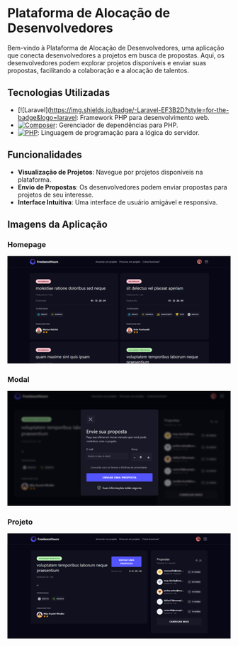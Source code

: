 # Plataforma de Alocação de Desenvolvedores

Bem-vindo à Plataforma de Alocação de Desenvolvedores, uma aplicação que conecta desenvolvedores a projetos em busca de propostas. Aqui, os desenvolvedores podem explorar projetos disponíveis e enviar suas propostas, facilitando a colaboração e a alocação de talentos.

## Tecnologias Utilizadas

- [![Laravel](https://img.shields.io/badge/-Laravel-EF3B2D?style=for-the-badge&logo=laravel: Framework PHP para desenvolvimento web.
- [![Composer](https://img.shields.io/badge/-Composer-885630?style=for-the-badge&logo=composer&logoColor=white)](https://getcomposer.org/): Gerenciador de dependências para PHP.
- [![PHP](https://img.shields.io/badge/-PHP-6959CD?style=for-the-badge&logo=php&logoColor=white)](https://www.php.net/): Linguagem de programação para a lógica do servidor.

## Funcionalidades

- **Visualização de Projetos**: Navegue por projetos disponíveis na plataforma.
- **Envio de Propostas**: Os desenvolvedores podem enviar propostas para projetos de seu interesse.
- **Interface Intuitiva**: Uma interface de usuário amigável e responsiva.

## Imagens da Aplicação

### Homepage
![Homepage](img/homepage.png)

### Modal
![Modal](img/modal.png)

### Projeto
![Projeto](img/projeto.png)
